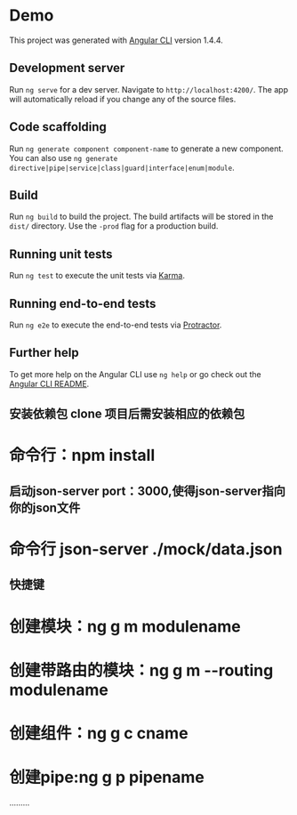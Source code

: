 # Demo

This project was generated with [Angular CLI](https://github.com/angular/angular-cli) version 1.4.4.

## Development server

Run `ng serve` for a dev server. Navigate to `http://localhost:4200/`. The app will automatically reload if you change any of the source files.

## Code scaffolding

Run `ng generate component component-name` to generate a new component. You can also use `ng generate directive|pipe|service|class|guard|interface|enum|module`.

## Build

Run `ng build` to build the project. The build artifacts will be stored in the `dist/` directory. Use the `-prod` flag for a production build.

## Running unit tests

Run `ng test` to execute the unit tests via [Karma](https://karma-runner.github.io).

## Running end-to-end tests

Run `ng e2e` to execute the end-to-end tests via [Protractor](http://www.protractortest.org/).

## Further help

To get more help on the Angular CLI use `ng help` or go check out the [Angular CLI README](https://github.com/angular/angular-cli/blob/master/README.md).
## 安装依赖包 clone 项目后需安装相应的依赖包
# 命令行：npm install 


## 启动json-server port：3000,使得json-server指向你的json文件
# 命令行 json-server ./mock/data.json  

## 快捷键
# 创建模块：ng g m modulename
# 创建带路由的模块：ng g m --routing modulename
# 创建组件：ng g c cname
# 创建pipe:ng g p pipename
.........

